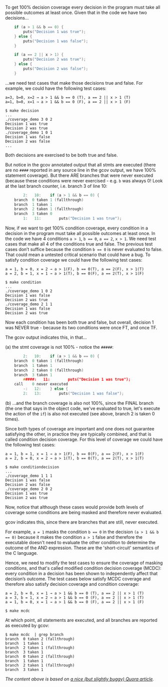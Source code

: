 To get 100% decision coverage every decision in the program must take all
possible outcomes at least once. Given that in the code we have two decisions...

```c
    if (a > 1 && b == 0) { 
        puts("Decision 1 was true");
    } else {
        puts("Decision 1 was false");
    } 

    if (a == 2 || x > 1) { 
        puts("Decision 2 was true");
    } else {
        puts("Decision 2 was false");
    } 
```

...we need test cases that make those decisions true and false.  For example, we
could have the following test cases:

    a=3, b=0, x=2 → a > 1 && b == 0 (T), a == 2 || x > 1 (T)
    a=1, b=0, x=1 → a > 1 && b == 0 (F), a == 2 || x > 1 (F)

    $ make decision
    ...
    ./coverage_demo 3 0 2
    Decision 1 was true
    Decision 2 was true
    ./coverage_demo 1 0 1
    Decision 1 was false
    Decision 2 was false
    ...
    
Both decisions are exercised to be both true and false.

But notice in the gcov annotated output that all stmts are executed (there are no `####`
reported in any source line in the gcov output, we have 100% statement coverage).
But there ARE branches that were never executed (because these conditions
were never exercised - e.g. `b` was always 0! Look at the last branch counter,
i.e. branch 3 of line 10:

```c
        2:   10:    if (a > 1 && b == 0) {
    branch  0 taken 1 (fallthrough)
    branch  1 taken 1
    branch  2 taken 1 (fallthrough)
    branch  3 taken 0
        1:   11:        puts("Decision 1 was true");
```

Now, if we want to get 100% condition coverage, every condition in a decision
in the program must take all possible outcomes at least once. In the code we
have 4 conditions `a > 1`, `b == 0`, `a == 2`, `x > 1`. We need test cases that make
all 4 of the conditions true and false. The previous test cases don’t suffice
because the condition `b == 0` is never evaluated to false. That could mean a
untested critical scenario that could have a bug. To satisfy condition coverage
we could have the following test cases:

    a = 1, b = 0, x = 2 → a > 1(F), b == 0(T), a == 2(F), x > 1(T)
    a = 2, b = 1, x = 1 → a > 1(T), b == 0(F), a == 2(T), x > 1(F)

    $ make condition
    ...
    ./coverage_demo 1 0 2
    Decision 1 was false
    Decision 2 was true
    ./coverage_demo 2 1 1
    Decision 1 was false
    Decision 2 was true

Now each condition has been both true and false, but overall, decision 1
was NEVER true - because its two conditions were once FT, and once TF.

The gcov output indicates this, in that...

(a) the stmt coverage is not 100% - notice the `#####`:

```c
        2:   10:    if (a > 1 && b == 0) {
    branch  0 taken 1 (fallthrough)
    branch  1 taken 1
    branch  2 taken 0 (fallthrough)
    branch  3 taken 1
        #####:   11:        puts("Decision 1 was true");
    call    0 never executed
        -:   12:    } else {
        2:   13:        puts("Decision 1 was false");
```

(b) ...and the branch coverage is also not 100%, since the FINAL
branch (the one that says in the object code, we've evaluated to true,
let's execute the action of the `if`) is also not executed (see above,
branch 2 is taken 0 times).

Since both types of coverage are important and one does not guarantee
satisfying the other, in practice they are typically combined, and that is
called condition decision coverage. For this level of coverage we could have
the following test cases:

    a = 1, b = 1, x = 1 → a > 1(F), b == 0(F), a == 2(F), x > 1(F)
    a = 2, b = 0, x = 2 → a > 1(T), b == 0(T), a == 2(T), x > 1(T)

    $ make conditiondecision
    ...
    ./coverage_demo 1 1 1
    Decision 1 was false
    Decision 2 was false
    ./coverage_demo 2 0 2
    Decision 1 was true
    Decision 2 was true

Now, notice that although these cases would provide both levels of coverage
some conditions are being masked and therefore never evaluated.

gcov indicates this, since there are branches that are still, never executed.

For example, `a = 1` masks the condition `b == 0` in the decision `(a > 1 && b == 0)`
because it makes the condition `a > 1` false and therefore the executable
doesn't need to evaluate the other condition to determine the outcome of the
AND expression. These are the 'short-circuit' semantics of the C language.

Hence, we need to modify the test cases to ensure the coverage of masking
conditions, and that's called modified condition decision coverage (MCDC):
every condition in a decision has been shown to independently affect that
decision’s outcome. The test cases below satisfy MCDC coverage and therefore
also satisfy decision coverage and condition coverage:

    a = 2, b = 0, x = 1 → a > 1 && b == 0 (T), a == 2 || x > 1 (T)
    a = 3, b = 1, x = 2 → a > 1 && b == 0 (F), a == 2 || x > 1 (T)
    a = 1, b = 0, x = 1 → a > 1 && b == 0 (F), a == 2 || x > 1 (F)

    $ make mcdc

At which point, all statements are executed, and all branches are reported
as executed by gcov:

    $ make mcdc  | grep branch
    branch  0 taken 2 (fallthrough)
    branch  1 taken 1
    branch  2 taken 1 (fallthrough)
    branch  3 taken 1
    branch  0 taken 2 (fallthrough)
    branch  1 taken 1
    branch  2 taken 1 (fallthrough)
    branch  3 taken 1

*The content above is based on [a nice (but slightly buggy) Quora article](https://www.quora.com/What-is-the-difference-between-decision-coverage-and-condition-coverage-when-it-comes-to-code-coverage).*
